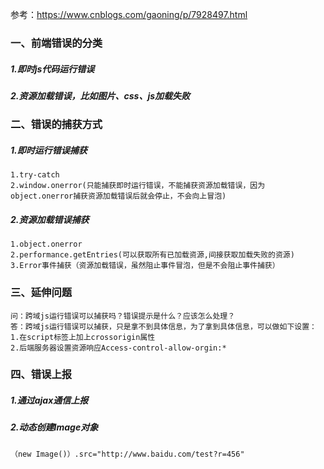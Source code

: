 参考：https://www.cnblogs.com/gaoning/p/7928497.html

### 一、前端错误的分类
##### 1.即时js代码运行错误
##### 2.资源加载错误，比如图片、css、js加载失败
    
### 二、错误的捕获方式
##### 1.即时运行错误捕获
    1.try-catch
    2.window.onerror(只能捕获即时运行错误，不能捕获资源加载错误，因为object.onerror捕获资源加载错误后就会停止，不会向上冒泡)
##### 2.资源加载错误捕获      
    1.object.onerror
    2.performance.getEntries(可以获取所有已加载资源,间接获取加载失败的资源)
    3.Error事件捕获（资源加载错误，虽然阻止事件冒泡，但是不会阻止事件捕获）
        
### 三、延伸问题
    问：跨域js运行错误可以捕获吗？错误提示是什么？应该怎么处理？
    答：跨域js运行错误可以捕获，只是拿不到具体信息，为了拿到具体信息，可以做如下设置：
    1.在script标签上加上crossorigin属性
    2.后端服务器设置资源响应Access-control-allow-orgin:*
        
### 四、错误上报
##### 1.通过ajax通信上报
##### 2.动态创建Image对象
    （new Image()）.src="http://www.baidu.com/test?r=456"

